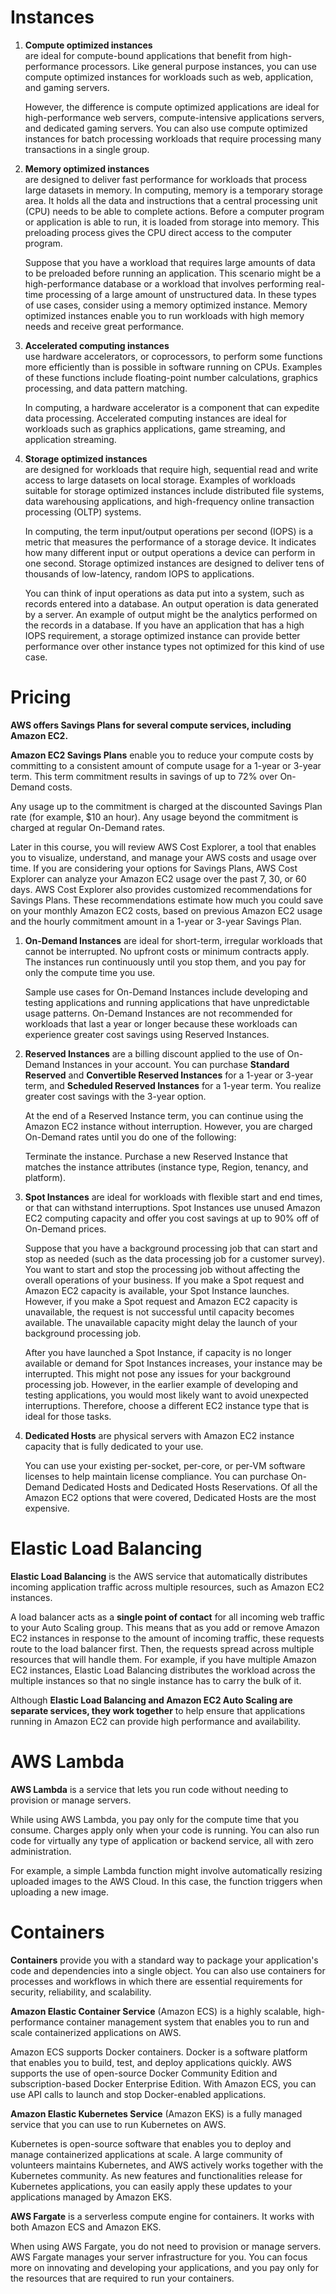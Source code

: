 <h1>Instances</h1>

1) **Compute optimized instances**  
      are ideal for compute-bound applications that benefit from high-performance processors. Like general purpose instances, you can use compute optimized instances for workloads such as web, application, and gaming servers.

      However, the difference is compute optimized applications are ideal for high-performance web servers, compute-intensive applications servers, and dedicated gaming servers. You can also use compute optimized instances for batch processing workloads that require processing many transactions in a single group.


2) **Memory optimized instances**  
    are designed to deliver fast performance for workloads that process large datasets in memory. In computing, memory is a temporary storage area. It holds all the data and instructions that a central processing unit (CPU) needs to be able to complete actions. Before a computer program or application is able to run, it is loaded from storage into memory. This preloading process gives the CPU direct access to the computer program.

    Suppose that you have a workload that requires large amounts of data to be preloaded before running an application. This scenario might be a high-performance database or a workload that involves performing real-time processing of a large amount of unstructured data. In these types of use cases, consider using a memory optimized instance. Memory optimized instances enable you to run workloads with high memory needs and receive great performance.


3) **Accelerated computing instances**  
    use hardware accelerators, or coprocessors, to perform some functions more efficiently than is possible in software running on CPUs. Examples of these functions include floating-point number calculations, graphics processing, and data pattern matching.

    In computing, a hardware accelerator is a component that can expedite data processing. Accelerated computing instances are ideal for workloads such as graphics applications, game streaming, and application streaming.



4) **Storage optimized instances**  
    are designed for workloads that require high, sequential read and write access to large datasets on local storage. Examples of workloads suitable for storage optimized instances include distributed file systems, data warehousing applications, and high-frequency online transaction processing (OLTP) systems.

    In computing, the term input/output operations per second (IOPS) is a metric that measures the performance of a storage device. It indicates how many different input or output operations a device can perform in one second. Storage optimized instances are designed to deliver tens of thousands of low-latency, random IOPS to applications. 

    You can think of input operations as data put into a system, such as records entered into a database. An output operation is data generated by a server. An example of output might be the analytics performed on the records in a database. If you have an application that has a high IOPS requirement, a storage optimized instance can provide better performance over other instance types not optimized for this kind of use case.
    
<h1>Pricing</h1>  
<b>AWS offers Savings Plans for several compute services, including Amazon EC2. </b>

**Amazon EC2 Savings Plans** enable you to reduce your compute costs by committing to a consistent amount of compute usage for a 1-year or 3-year term. This term commitment results in savings of up to 72% over On-Demand costs.

Any usage up to the commitment is charged at the discounted Savings Plan rate (for example, $10 an hour). Any usage beyond the commitment is charged at regular On-Demand rates.

Later in this course, you will review AWS Cost Explorer, a tool that enables you to visualize, understand, and manage your AWS costs and usage over time. If you are considering your options for Savings Plans, AWS Cost Explorer can analyze your Amazon EC2 usage over the past 7, 30, or 60 days. AWS Cost Explorer also provides customized recommendations for Savings Plans. These recommendations estimate how much you could save on your monthly Amazon EC2 costs, based on previous Amazon EC2 usage and the hourly commitment amount in a 1-year or 3-year Savings Plan.


1) **On-Demand Instances** are ideal for short-term, irregular workloads that cannot be interrupted. No upfront costs or minimum contracts apply. The instances run continuously until you stop them, and you pay for only the compute time you use.

    Sample use cases for On-Demand Instances include developing and testing applications and running applications that have unpredictable usage patterns. On-Demand Instances are not recommended for workloads that last a year or longer because these workloads can experience greater cost savings using Reserved Instances.

2) **Reserved Instances** are a billing discount applied to the use of On-Demand Instances in your account. You can purchase **Standard Reserved** and **Convertible Reserved Instances** for a 1-year or 3-year term, and **Scheduled Reserved Instances** for a 1-year term. You realize greater cost savings with the 3-year option.


    At the end of a Reserved Instance term, you can continue using the Amazon EC2 instance without interruption. However, you are charged On-Demand rates until you do one of the following:

    Terminate the instance.
    Purchase a new Reserved Instance that matches the instance attributes (instance type, Region, tenancy, and platform).
    
3) **Spot Instances** are ideal for workloads with flexible start and end times, or that can withstand interruptions. Spot Instances use unused Amazon EC2 computing capacity and offer you cost savings at up to 90% off of On-Demand prices.

    Suppose that you have a background processing job that can start and stop as needed (such as the data processing job for a customer survey). You want to start and stop the processing job without affecting the overall operations of your business. If you make a Spot request and Amazon EC2 capacity is available, your Spot Instance launches. However, if you make a Spot request and Amazon EC2 capacity is unavailable, the request is not successful until capacity becomes available. The unavailable capacity might delay the launch of your background processing job.

    After you have launched a Spot Instance, if capacity is no longer available or demand for Spot Instances increases, your instance may be interrupted. This might not pose any issues for your background processing job. However, in the earlier example of developing and testing applications, you would most likely want to avoid unexpected interruptions. Therefore, choose a different EC2 instance type that is ideal for those tasks.
    
    
4) **Dedicated Hosts** are physical servers with Amazon EC2 instance capacity that is fully dedicated to your use. 

    You can use your existing per-socket, per-core, or per-VM software licenses to help maintain license compliance. You can purchase On-Demand Dedicated Hosts and Dedicated Hosts Reservations. Of all the Amazon EC2 options that were covered, Dedicated Hosts are the most expensive.    
    
    
<h1>Elastic Load Balancing</h1>
      
**Elastic Load Balancing** is the AWS service that automatically distributes incoming application traffic across multiple resources, such as Amazon EC2 instances. 

A load balancer acts as a **single point of contact** for all incoming web traffic to your Auto Scaling group. This means that as you add or remove Amazon EC2 instances in response to the amount of incoming traffic, these requests route to the load balancer first. Then, the requests spread across multiple resources that will handle them. For example, if you have multiple Amazon EC2 instances, Elastic Load Balancing distributes the workload across the multiple instances so that no single instance has to carry the bulk of it. 

Although **Elastic Load Balancing and Amazon EC2 Auto Scaling are separate services, they work together** to help ensure that applications running in Amazon EC2 can provide high performance and availability. 
      
      
<h1>AWS Lambda</h1>  
      
**AWS Lambda** is a service that lets you run code without needing to provision or manage servers. 

While using AWS Lambda, you pay only for the compute time that you consume. Charges apply only when your code is running. You can also run code for virtually any type of application or backend service, all with zero administration. 

For example, a simple Lambda function might involve automatically resizing uploaded images to the AWS Cloud. In this case, the function triggers when uploading a new image. 
      
      
      
<h1>Containers</h1>

**Containers** provide you with a standard way to package your application's code and dependencies into a single object. You can also use containers for processes and workflows in which there are essential requirements for security, reliability, and scalability.
      
      
**Amazon Elastic Container Service** (Amazon ECS) is a highly scalable, high-performance container management system that enables you to run and scale containerized applications on AWS.   

Amazon ECS supports Docker containers. Docker is a software platform that enables you to build, test, and deploy applications quickly. AWS supports the use of open-source Docker Community Edition and subscription-based Docker Enterprise Edition. With Amazon ECS, you can use API calls to launch and stop Docker-enabled applications.  
      

**Amazon Elastic Kubernetes Service** (Amazon EKS) is a fully managed service that you can use to run Kubernetes on AWS.   

Kubernetes is open-source software that enables you to deploy and manage containerized applications at scale. A large community of volunteers maintains Kubernetes, and AWS actively works together with the Kubernetes community. As new features and functionalities release for Kubernetes applications, you can easily apply these updates to your applications managed by Amazon EKS.  
      
      
**AWS Fargate** is a serverless compute engine for containers. It works with both Amazon ECS and Amazon EKS. 

When using AWS Fargate, you do not need to provision or manage servers. AWS Fargate manages your server infrastructure for you. You can focus more on innovating and developing your applications, and you pay only for the resources that are required to run your containers.
